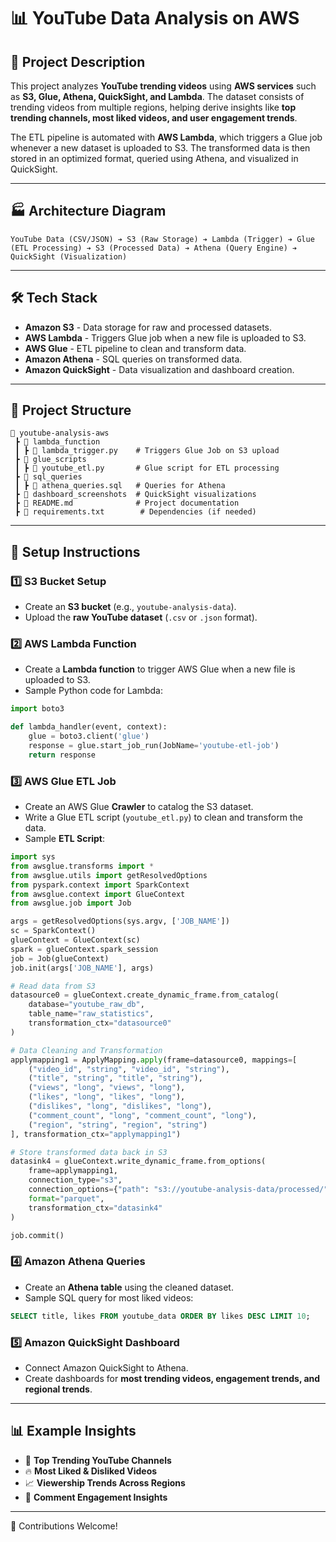 # 📊 YouTube Data Analysis on AWS

## 📌 Project Description

This project analyzes **YouTube trending videos** using **AWS services** such as **S3, Glue, Athena, QuickSight, and Lambda**. The dataset consists of trending videos from multiple regions, helping derive insights like **top trending channels, most liked videos, and user engagement trends**.

The ETL pipeline is automated with **AWS Lambda**, which triggers a Glue job whenever a new dataset is uploaded to S3. The transformed data is then stored in an optimized format, queried using Athena, and visualized in QuickSight.

---

## 🏭 Architecture Diagram

```
YouTube Data (CSV/JSON) ➔ S3 (Raw Storage) ➔ Lambda (Trigger) ➔ Glue (ETL Processing) ➔ S3 (Processed Data) ➔ Athena (Query Engine) ➔ QuickSight (Visualization)
```

---

## 🛠 Tech Stack

- **Amazon S3** - Data storage for raw and processed datasets.
- **AWS Lambda** - Triggers Glue job when a new file is uploaded to S3.
- **AWS Glue** - ETL pipeline to clean and transform data.
- **Amazon Athena** - SQL queries on transformed data.
- **Amazon QuickSight** - Data visualization and dashboard creation.

---

## 📼 Project Structure

```
📆 youtube-analysis-aws
 ┣ 📂 lambda_function
 ┃ ┣ 📄 lambda_trigger.py    # Triggers Glue Job on S3 upload
 ┣ 📂 glue_scripts
 ┃ ┣ 📄 youtube_etl.py       # Glue script for ETL processing
 ┣ 📂 sql_queries
 ┃ ┣ 📄 athena_queries.sql   # Queries for Athena
 ┣ 📂 dashboard_screenshots  # QuickSight visualizations
 ┣ 📄 README.md              # Project documentation
 ┣ 📄 requirements.txt        # Dependencies (if needed)
```

---

## 🚀 Setup Instructions

### 1️⃣ **S3 Bucket Setup**

- Create an **S3 bucket** (e.g., `youtube-analysis-data`).
- Upload the **raw YouTube dataset** (`.csv` or `.json` format).

### 2️⃣ **AWS Lambda Function**

- Create a **Lambda function** to trigger AWS Glue when a new file is uploaded to S3.
- Sample Python code for Lambda:

```python
import boto3

def lambda_handler(event, context):
    glue = boto3.client('glue')
    response = glue.start_job_run(JobName='youtube-etl-job')
    return response
```

### 3️⃣ **AWS Glue ETL Job**

- Create an AWS Glue **Crawler** to catalog the S3 dataset.
- Write a Glue ETL script (`youtube_etl.py`) to clean and transform the data.
- Sample **ETL Script**:

```python
import sys
from awsglue.transforms import *
from awsglue.utils import getResolvedOptions
from pyspark.context import SparkContext
from awsglue.context import GlueContext
from awsglue.job import Job

args = getResolvedOptions(sys.argv, ['JOB_NAME'])
sc = SparkContext()
glueContext = GlueContext(sc)
spark = glueContext.spark_session
job = Job(glueContext)
job.init(args['JOB_NAME'], args)

# Read data from S3
datasource0 = glueContext.create_dynamic_frame.from_catalog(
    database="youtube_raw_db",
    table_name="raw_statistics",
    transformation_ctx="datasource0"
)

# Data Cleaning and Transformation
applymapping1 = ApplyMapping.apply(frame=datasource0, mappings=[
    ("video_id", "string", "video_id", "string"),
    ("title", "string", "title", "string"),
    ("views", "long", "views", "long"),
    ("likes", "long", "likes", "long"),
    ("dislikes", "long", "dislikes", "long"),
    ("comment_count", "long", "comment_count", "long"),
    ("region", "string", "region", "string")
], transformation_ctx="applymapping1")

# Store transformed data back in S3
datasink4 = glueContext.write_dynamic_frame.from_options(
    frame=applymapping1,
    connection_type="s3",
    connection_options={"path": "s3://youtube-analysis-data/processed/", "partitionKeys": ["region"]},
    format="parquet",
    transformation_ctx="datasink4"
)

job.commit()
```

### 4️⃣ **Amazon Athena Queries**

- Create an **Athena table** using the cleaned dataset.
- Sample SQL query for most liked videos:

```sql
SELECT title, likes FROM youtube_data ORDER BY likes DESC LIMIT 10;
```

### 5️⃣ **Amazon QuickSight Dashboard**

- Connect Amazon QuickSight to Athena.
- Create dashboards for **most trending videos, engagement trends, and regional trends**.

---


## 📊 Example Insights

- 🎥 **Top Trending YouTube Channels**
- 🔥 **Most Liked & Disliked Videos**
- 📈 **Viewership Trends Across Regions**
- 💬 **Comment Engagement Insights**

---


👥 Contributions Welcome!





